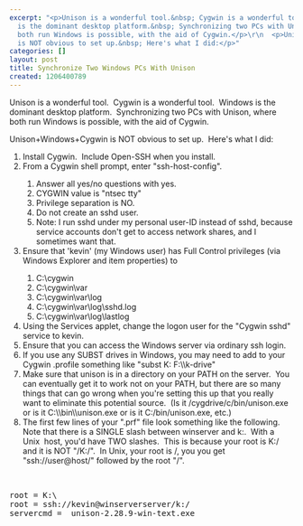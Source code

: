 ```yaml
---
excerpt: "<p>Unison is a wonderful tool.&nbsp; Cygwin is a wonderful tool.&nbsp; Windows
  is the dominant desktop platform.&nbsp; Synchronizing two PCs with Unison, where
  both run Windows is possible, with the aid of Cygwin.</p>\r\n  <p>Unison+Windows+Cygwin
  is NOT obvious to set up.&nbsp; Here's what I did:</p>"
categories: []
layout: post
title: Synchronize Two Windows PCs With Unison
created: 1206400789
---
```

<p>Unison is a wonderful tool.&nbsp; Cygwin is a wonderful tool.&nbsp; Windows is the dominant desktop platform.&nbsp; Synchronizing two PCs with Unison, where both run Windows is possible, with the aid of Cygwin.</p>
  <p>Unison+Windows+Cygwin is NOT obvious to set up.&nbsp; Here's what I did:</p>
  <ol>
    <li>Install Cygwin.&nbsp; Include Open-SSH when you install.</li>
    <li>From a Cygwin shell prompt, enter &quot;ssh-host-config&quot;.&nbsp;</li>
    <ol>
      <li>Answer all yes/no questions with yes.</li>
      <li>CYGWIN value is &quot;ntsec tty&quot;</li>
      <li>Privilege separation is NO.</li>
      <li>Do not create an sshd user.</li>
      <li>Note: I run sshd under my personal user-ID instead of sshd, because service accounts&nbsp;don't get to access network shares, and I sometimes want that.</li>
    </ol>
    <li>Ensure that 'kevin' (my Windows user) has Full Control privileges (via Windows Explorer and item properties) to </li>
    <ol>
      <li>C:\cygwin</li>
      <li>C:\cygwin\var</li>
      <li>C:\cygwin\var\log</li>
      <li>C:\cygwin\var\log\sshd.log</li>
      <li>C:\cygwin\var\log\lastlog</li>
    </ol>
    <li>Using the Services applet, change the logon user for the &quot;Cygwin sshd&quot; service to kevin.</li>
    <li>Ensure that you can access the Windows server via ordinary ssh login.</li>
    <li>If you use any SUBST drives in Windows, you may need to add to your Cygwin .profile something like &quot;subst K: F:\\k-drive&quot;</li>
    <li>Make sure that unison is in a directory on your PATH on the server.&nbsp; You can eventually get it to work not on your PATH, but there are so many things that can go wrong when you're setting this up that you really want to eliminate this potential source.&nbsp; (Is it /cygdrive/c/bin/unison.exe or is it C:\\bin\\unison.exe or is it C:/bin/unison.exe, etc.)</li>
    <li>The first few lines of your &quot;.prf&quot; file look something like the following.&nbsp; Note that there is a SINGLE slash between winserver and k:.&nbsp; With a Unix&nbsp; host, you'd have TWO slashes.&nbsp; This is because your root is K:/ and it is NOT &quot;/K:/&quot;.&nbsp; In Unix, your root is /, you you get &quot;ssh://user@host/&quot; followed by the root &quot;/&quot;.</li>
  </ol>
  <p>&nbsp;</p>
  <pre>
root = K:\
root = ssh://kevin@winserverserver/k:/
servercmd =  unison-2.28.9-win-text.exe</pre>
